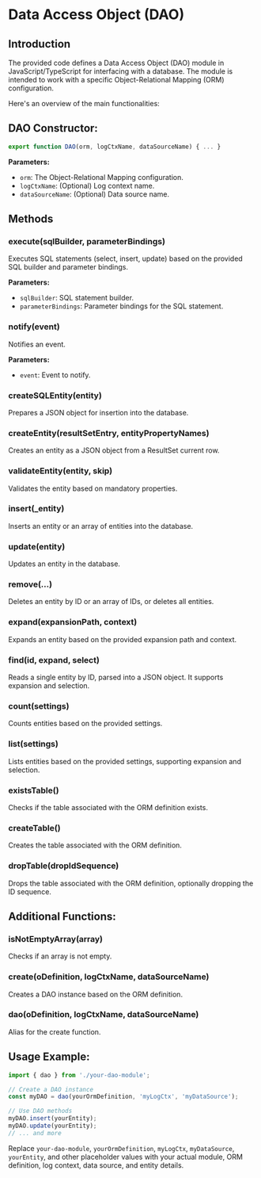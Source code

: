 # Data Access Object (DAO)

## Introduction

The provided code defines a Data Access Object (DAO) module in JavaScript/TypeScript for interfacing with a database. The module is intended to work with a specific Object-Relational Mapping (ORM) configuration.

Here's an overview of the main functionalities:

## DAO Constructor:

```javascript
export function DAO(orm, logCtxName, dataSourceName) { ... }
```

**Parameters:**

* `orm`: The Object-Relational Mapping configuration.
* `logCtxName`: (Optional) Log context name.
* `dataSourceName`: (Optional) Data source name.

## Methods

### execute(sqlBuilder, parameterBindings)

Executes SQL statements (select, insert, update) based on the provided SQL builder and parameter bindings.

**Parameters:**

* `sqlBuilder`: SQL statement builder.
* `parameterBindings`: Parameter bindings for the SQL statement.

### notify(event)

Notifies an event.

**Parameters:**

* `event`: Event to notify.

### createSQLEntity(entity)

Prepares a JSON object for insertion into the database.

### createEntity(resultSetEntry, entityPropertyNames)

Creates an entity as a JSON object from a ResultSet current row.

### validateEntity(entity, skip)

Validates the entity based on mandatory properties.

### insert(_entity)

Inserts an entity or an array of entities into the database.

### update(entity)

Updates an entity in the database.

### remove(...)

Deletes an entity by ID or an array of IDs, or deletes all entities.

### expand(expansionPath, context)

Expands an entity based on the provided expansion path and context.

### find(id, expand, select)

Reads a single entity by ID, parsed into a JSON object. It supports expansion and selection.

### count(settings)

Counts entities based on the provided settings.

### list(settings)

Lists entities based on the provided settings, supporting expansion and selection.

### existsTable()

Checks if the table associated with the ORM definition exists.

### createTable()

Creates the table associated with the ORM definition.

### dropTable(dropIdSequence)

Drops the table associated with the ORM definition, optionally dropping the ID sequence.

## Additional Functions:

### isNotEmptyArray(array)

Checks if an array is not empty.

### create(oDefinition, logCtxName, dataSourceName)

Creates a DAO instance based on the ORM definition.

### dao(oDefinition, logCtxName, dataSourceName)

Alias for the create function.

## Usage Example:

```javascript
import { dao } from './your-dao-module';

// Create a DAO instance
const myDAO = dao(yourOrmDefinition, 'myLogCtx', 'myDataSource');

// Use DAO methods
myDAO.insert(yourEntity);
myDAO.update(yourEntity);
// ... and more
```

Replace `your-dao-module`, `yourOrmDefinition`, `myLogCtx`, `myDataSource`, `yourEntity`, and other placeholder values with your actual module, ORM definition, log context, data source, and entity details.
